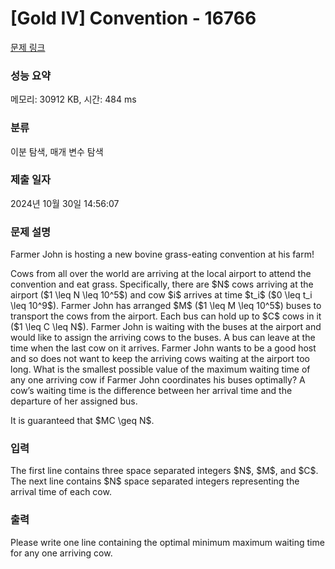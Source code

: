 # [Gold IV] Convention - 16766 

[문제 링크](https://www.acmicpc.net/problem/16766) 

### 성능 요약

메모리: 30912 KB, 시간: 484 ms

### 분류

이분 탐색, 매개 변수 탐색

### 제출 일자

2024년 10월 30일 14:56:07

### 문제 설명

<p>Farmer John is hosting a new bovine grass-eating convention at his farm!</p>

<p>Cows from all over the world are arriving at the local airport to attend the convention and eat grass. Specifically, there are $N$ cows arriving at the airport ($1 \leq N \leq 10^5$) and cow $i$ arrives at time $t_i$ ($0 \leq t_i \leq 10^9$). Farmer John has arranged $M$ ($1 \leq M \leq 10^5$) buses to transport the cows from the airport. Each bus can hold up to $C$ cows in it ($1 \leq C \leq N$). Farmer John is waiting with the buses at the airport and would like to assign the arriving cows to the buses. A bus can leave at the time when the last cow on it arrives. Farmer John wants to be a good host and so does not want to keep the arriving cows waiting at the airport too long. What is the smallest possible value of the maximum waiting time of any one arriving cow if Farmer John coordinates his buses optimally? A cow’s waiting time is the difference between her arrival time and the departure of her assigned bus.</p>

<p>It is guaranteed that $MC \geq N$.</p>

### 입력 

 <p>The first line contains three space separated integers $N$, $M$, and $C$. The next line contains $N$ space separated integers representing the arrival time of each cow.</p>

### 출력 

 <p>Please write one line containing the optimal minimum maximum waiting time for any one arriving cow.</p>

